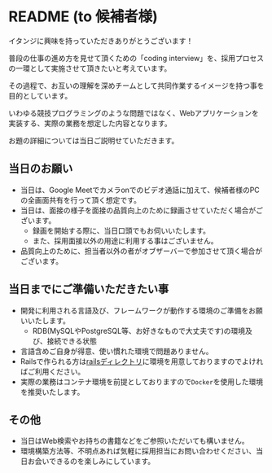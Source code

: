 # README (to 候補者様)

イタンジに興味を持っていただきありがとうございます！

普段の仕事の進め方を見せて頂くための「coding interview」を、採用プロセスの一環として実施させて頂きたいと考えています。

その過程で、お互いの理解を深めチームとして共同作業するイメージを持つ事を目的としています。

いわゆる競技プログラミングのような問題ではなく、Webアプリケーションを実装する、実際の業務を想定した内容となります。

お題の詳細については当日ご説明せていただきます。

## 当日のお願い

* 当日は、Google Meetでカメラonでのビデオ通話に加えて、候補者様のPCの全画面共有を行って頂く想定です。
* 当日は、面接の様子を面接の品質向上のために録画させていただく場合がございます。
  * 録画を開始する際に、当日口頭でもお伺いいたします。
  * また、採用面接以外の用途に利用する事はございません。
* 品質向上のために、担当者以外の者がオブザーバーで参加させて頂く場合がございます。

## 当日までにご準備いただきたい事

* 開発に利用される言語及び、フレームワークが動作する環境のご準備をお願いいたします。
  * RDB(MySQLやPostgreSQL等、お好きなもので大丈夫です)の環境及び、接続できる状態
* 言語含めご自身が得意、使い慣れた環境で問題ありません。
* Railsで作られる方は[railsディレクトリ](./rails)に環境を用意しておりますのでよければご利用ください。
* 実際の業務はコンテナ環境を前提としておりますので`Docker`を使用した環境を推奨いたします。

## その他

* 当日はWeb検索やお持ちの書籍などをご参照いただいても構いません。
* 環境構築方法等、不明点あれば気軽に採用担当にお問い合わせください、当日お会いできるのを楽しみにしています。
